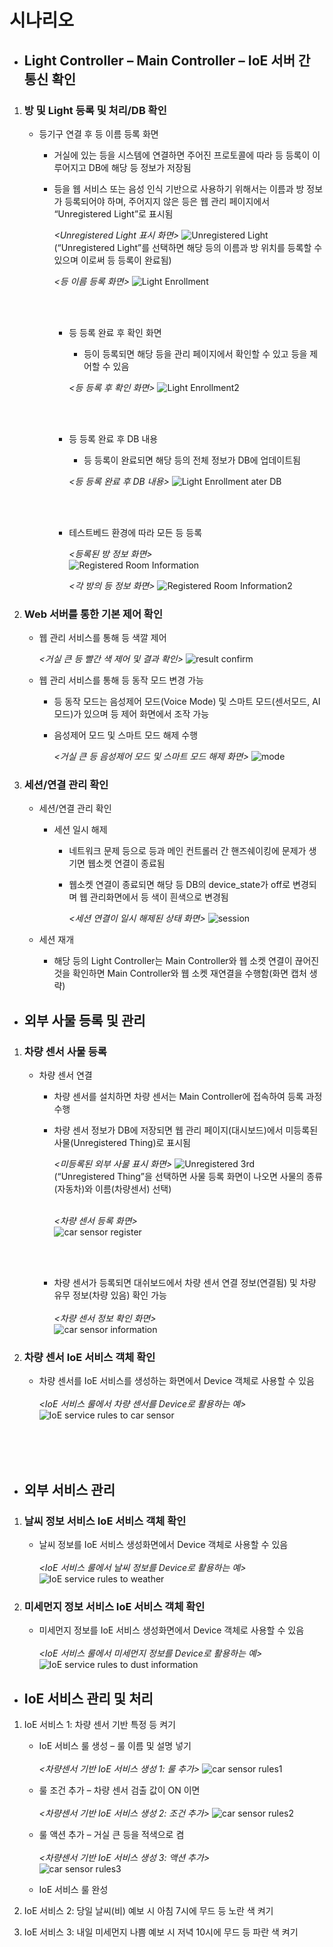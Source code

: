 # 시나리오

- ## Light Controller – Main Controller – IoE 서버 간 통신 확인
1. ### 방 및 Light 등록 및 처리/DB 확인
    - 등기구 연결 후 등 이름 등록 화면
      - 거실에 있는 등을 시스템에 연결하면 주어진 프로토콜에 따라 등 등록이 이루어지고 DB에 해당 등 정보가 저장됨
      - 등을 웹 서비스 또는 음성 인식 기반으로 사용하기 위해서는 이름과 방 정보가 등록되어야 하며, 주어지지 않은 등은 웹 관리 페이지에서 “Unregistered Light”로 표시됨
      
        *<Unregistered Light 표시 화면>*
        ![Unregistered Light](https://user-images.githubusercontent.com/58102072/69791850-b1306a80-1208-11ea-9696-0c4efac123b0.PNG)
        (“Unregistered Light”를 선택하면 해당 등의 이름과 방 위치를 등록할 수 있으며 이로써 등 등록이 완료됨)
        
        *<등 이름 등록 화면>*
        ![Light Enrollment](https://user-images.githubusercontent.com/58102072/69792082-33b92a00-1209-11ea-8678-d136ce178e3d.PNG)
        
        <br/>
        <br/>
        
        - 등 등록 완료 후 확인 화면
          - 등이 등록되면 해당 등을 관리 페이지에서 확인할 수 있고 등을 제어할 수 있음
          
          *<등 등록 후 확인 화면>*
          ![Light Enrollment2](https://user-images.githubusercontent.com/58102072/69792196-84c91e00-1209-11ea-8b96-76ecf00fa05d.PNG)
        
        <br/>
        <br/>
        
        - 등 등록 완료 후 DB 내용
          - 등 등록이 완료되면 해당 등의 전체 정보가 DB에 업데이트됨
          
          *<등 등록 완료 후 DB 내용>*
          ![Light Enrollment ater DB](https://user-images.githubusercontent.com/58102072/69792641-56980e00-120a-11ea-8846-f01ce8ba459a.PNG)
        
        <br/>
        <br/>
        
        - 테스트베드 환경에 따라 모든 등 등록
        
          *<등록된 방 정보 화면>*<br/>
          ![Registered Room Information](https://user-images.githubusercontent.com/58102072/69793067-1edd9600-120b-11ea-8252-9a654888d744.PNG)
          
          *<각 방의 등 정보 화면>*
          ![Registered Room Information2](https://user-images.githubusercontent.com/58102072/69793177-47fe2680-120b-11ea-8c01-0f2a8f06fcea.PNG)
        
        
2. ### Web 서버를 통한 기본 제어 확인
    - 웹 관리 서비스를 통해 등 색깔 제어
    
      *<거실 큰 등 빨간 색 제어 및 결과 확인>*
      ![result confirm](https://user-images.githubusercontent.com/58102072/69793510-eee2c280-120b-11ea-9c40-0103f1441b96.PNG)
    
    - 웹 관리 서비스를 통해 등 동작 모드 변경 가능
      - 등 동작 모드는 음성제어 모드(Voice Mode) 및 스마트 모드(센서모드, AI모드)가 있으며 등 제어 화면에서 조작 가능
      - 음성제어 모드 및 스마트 모드 해제 수행
      
        *<거실 큰 등 음성제어 모드 및 스마트 모드 해제 화면>*
        ![mode](https://user-images.githubusercontent.com/58102072/69793623-2ea9aa00-120c-11ea-9e04-121d5b74a630.PNG)
    
3. ### 세션/연결 관리 확인
    - 세션/연결 관리 확인
      - 세션 일시 해제
        - 네트워크 문제 등으로 등과 메인 컨트롤러 간 핸즈쉐이킹에 문제가 생기면 웹소켓 연결이 종료됨
        - 웹소켓 연결이 종료되면 해당 등 DB의 device_state가 off로 변경되며 웹 관리화면에서 등 색이 흰색으로 변경됨
        
          *<세션 연결이 일시 해제된 상태 화면>*
          ![session](https://user-images.githubusercontent.com/58102072/69793844-8ba56000-120c-11ea-9e40-ac1523c84d52.PNG)
          
    - 세션 재개
      - 해당 등의 Light Controller는 Main Controller와 웹 소켓 연결이 끊어진 것을 확인하면 Main Controller와 웹 소켓 재연결을 수행함(화면 캡처 생략)
          

- ## 외부 사물 등록 및 관리
1. ### 차량 센서 사물 등록
    - 차량 센서 연결
      - 차량 센서를 설치하면 차량 센서는 Main Controller에 접속하여 등록 과정 수행
      - 차량 센서 정보가 DB에 저장되면 웹 관리 페이지(대시보드)에서 미등록된 사물(Unregistered Thing)로 표시됨
      
        *<미등록된 외부 사물 표시 화면>*
        ![Unregistered 3rd](https://user-images.githubusercontent.com/58102072/69794103-079fa800-120d-11ea-83d0-bdaf8f8c286f.PNG)
        <br/>
        (“Unregistered Thing”을 선택하면 사물 등록 화면이 나오면 사물의 종류(자동차)와 이름(차량센서) 선택)
        <br/>
        <br/>
        
        *<차량 센서 등록 화면>*<br/>
        ![car sensor register](https://user-images.githubusercontent.com/58102072/69794391-84cb1d00-120d-11ea-9cef-e1bb5d2635d3.PNG)
        
        <br/>
        <br/>
        
      - 차량 센서가 등록되면 대쉬보드에서 차량 센서 연결 정보(연결됨) 및 차량 유무 정보(차량 있음) 확인 가능<br/><br/>
        *<차량 센서 정보 확인 화면>*<br/>
        ![car sensor information](https://user-images.githubusercontent.com/58102072/69794581-de334c00-120d-11ea-8bb1-28069e293935.PNG)
        
        

2. ### 차량 센서 IoE 서비스 객체 확인
    - 차량 센서를 IoE 서비스를 생성하는 화면에서 Device 객체로 사용할 수 있음<br/><br/>
      *<IoE 서비스 룰에서 차량 센서를 Device로 활용하는 예>*
      ![IoE service rules to car sensor](https://user-images.githubusercontent.com/58102072/69794985-9fea5c80-120e-11ea-8897-9181f8686c45.PNG)
      
      <br/>
      <br/>
      <br/>
    

- ## 외부 서비스 관리
1. ### 날씨 정보 서비스 IoE 서비스 객체 확인
    - 날씨 정보를 IoE 서비스 생성화면에서 Device 객체로 사용할 수 있음<br/><br/>
      *<IoE 서비스 룰에서 날씨 정보를 Device로 활용하는 예>*
      ![IoE service rules to weather](https://user-images.githubusercontent.com/58102072/69795401-7c73e180-120f-11ea-9450-6fbd5d7a3a0a.PNG)
      
2. ### 미세먼지 정보 서비스 IoE 서비스 객체 확인
    - 미세먼지 정보를 IoE 서비스 생성화면에서 Device 객체로 사용할 수 있음<br/><br/>
      *<IoE 서비스 룰에서 미세먼지 정보를 Device로 활용하는 예>*
      ![IoE service rules to dust information](https://user-images.githubusercontent.com/58102072/69795590-d5437a00-120f-11ea-8074-5079362a1909.PNG)

- ## IoE 서비스 관리 및 처리
1. IoE 서비스 1: 차량 센서 기반 특정 등 켜기
    - IoE 서비스 룰 생성 – 룰 이름 및 설명 넣기<br/><br/>
      *<차량센서 기반 IoE 서비스 생성 1: 룰 추가>*
      ![car sensor rules1](https://user-images.githubusercontent.com/58102072/69796330-2bfd8380-1211-11ea-934c-9a2615aec103.PNG)
      
    - 룰 조건 추가 – 차량 센서 검출 값이 ON 이면<br/><br/>
      *<차량센서 기반 IoE 서비스 생성 2: 조건 추가>*
      ![car sensor rules2](https://user-images.githubusercontent.com/58102072/69796412-5a7b5e80-1211-11ea-9af6-5f1f7e90aee6.PNG)
      
    - 룰 액션 추가 – 거실 큰 등을 적색으로 켬<br/><br/>
      *<차량센서 기반 IoE 서비스 생성 3: 액션 추가>*<br/>
      ![car sensor rules3](https://user-images.githubusercontent.com/58102072/69796571-9adadc80-1211-11ea-8ae3-a8d8be8c721c.PNG)
    
    - IoE 서비스 룰 완성
      
      
2. IoE 서비스 2: 당일 날씨(비) 예보 시 아침 7시에 무드 등 노란 색 켜기
3. IoE 서비스 3: 내일 미세먼지 나쁨 예보 시 저녁 10시에 무드 등 파란 색 켜기

